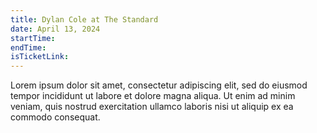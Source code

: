 ```yaml
---
title: Dylan Cole at The Standard
date: April 13, 2024
startTime:
endTime:
isTicketLink:
---
```


Lorem ipsum dolor sit amet, consectetur adipiscing elit, sed do eiusmod tempor incididunt ut labore et dolore magna aliqua. Ut enim ad minim veniam, quis nostrud exercitation ullamco laboris nisi ut aliquip ex ea commodo consequat.